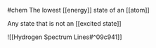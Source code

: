 #chem 
The lowest [[energy]] state of an [[atom]]

Any state that is not an [[excited state]]

![[Hydrogen Spectrum Lines#^09c941]]